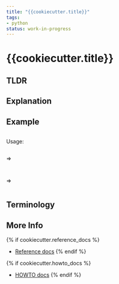 ```yaml
---
title: "{{cookiecutter.title}}"
tags:
- python
status: work-in-progress
---
```


# {{cookiecutter.title}}

## TLDR

## Explanation

## Example

```python
```

Usage:

```python
```

=>

```
```

```python
```

=>

```
```

## Terminology


## More Info

{% if cookiecutter.reference_docs %}
* [Reference docs]({{cookiecutter.reference_docs}})
{% endif %}

{% if cookiecutter.howto_docs %}
* [HOWTO docs]({{cookiecutter.howto_docs}})
{% endif %}
